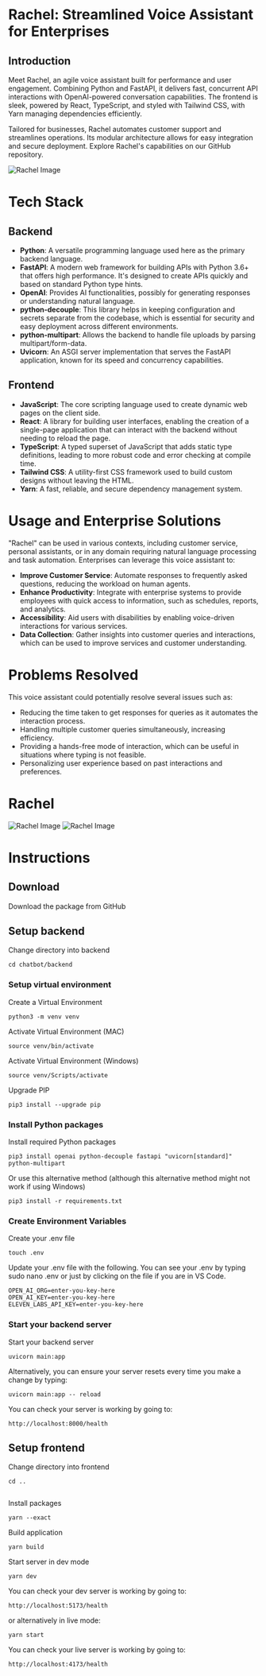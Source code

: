 # Rachel: Streamlined Voice Assistant for Enterprises

## Introduction

Meet Rachel, an agile voice assistant built for performance and user engagement. Combining Python and FastAPI, it delivers fast, concurrent API interactions with OpenAI-powered conversation capabilities. The frontend is sleek, powered by React, TypeScript, and styled with Tailwind CSS, with Yarn managing dependencies efficiently.

Tailored for businesses, Rachel automates customer support and streamlines operations. Its modular architecture allows for easy integration and secure deployment. Explore Rachel's capabilities on our GitHub repository.

<img src="/frontend/media/rachel.webp" alt="Rachel Image">

# Tech Stack

## Backend

- **Python**: A versatile programming language used here as the primary backend language.
- **FastAPI**: A modern web framework for building APIs with Python 3.6+ that offers high performance. It's designed to create APIs quickly and based on standard Python type hints.
- **OpenAI**: Provides AI functionalities, possibly for generating responses or understanding natural language.
- **python-decouple**: This library helps in keeping configuration and secrets separate from the codebase, which is essential for security and easy deployment across different environments.
- **python-multipart**: Allows the backend to handle file uploads by parsing multipart/form-data.
- **Uvicorn**: An ASGI server implementation that serves the FastAPI application, known for its speed and concurrency capabilities.

## Frontend

- **JavaScript**: The core scripting language used to create dynamic web pages on the client side.
- **React**: A library for building user interfaces, enabling the creation of a single-page application that can interact with the backend without needing to reload the page.
- **TypeScript**: A typed superset of JavaScript that adds static type definitions, leading to more robust code and error checking at compile time.
- **Tailwind CSS**: A utility-first CSS framework used to build custom designs without leaving the HTML.
- **Yarn**: A fast, reliable, and secure dependency management system.

# Usage and Enterprise Solutions

"Rachel" can be used in various contexts, including customer service, personal assistants, or in any domain requiring natural language processing and task automation. Enterprises can leverage this voice assistant to:

- **Improve Customer Service**: Automate responses to frequently asked questions, reducing the workload on human agents.
- **Enhance Productivity**: Integrate with enterprise systems to provide employees with quick access to information, such as schedules, reports, and analytics.
- **Accessibility**: Aid users with disabilities by enabling voice-driven interactions for various services.
- **Data Collection**: Gather insights into customer queries and interactions, which can be used to improve services and customer understanding.

# Problems Resolved

This voice assistant could potentially resolve several issues such as:

- Reducing the time taken to get responses for queries as it automates the interaction process.
- Handling multiple customer queries simultaneously, increasing efficiency.
- Providing a hands-free mode of interaction, which can be useful in situations where typing is not feasible.
- Personalizing user experience based on past interactions and preferences.

# Rachel

<img src="/frontend/media/Rachel.PNG" alt="Rachel Image">

<img src="/frontend/media/Rachel2.PNG" alt="Rachel Image">

# Instructions

## Download

Download the package from GitHub

## Setup backend

Change directory into backend

```shell
cd chatbot/backend
```

### Setup virtual environment

Create a Virtual Environment

```shell
python3 -m venv venv
```

Activate Virtual Environment (MAC)

```shell
source venv/bin/activate
```

Activate Virtual Environment (Windows)

```shell
source venv/Scripts/activate
```

Upgrade PIP

```shell
pip3 install --upgrade pip
```

### Install Python packages

Install required Python packages

```shell
pip3 install openai python-decouple fastapi "uvicorn[standard]" python-multipart
```

Or use this alternative method (although this alternative method might not work if using Windows)

```shell
pip3 install -r requirements.txt
```

### Create Environment Variables

Create your .env file

```shell
touch .env
```

Update your .env file with the following. You can see your .env by typing sudo nano .env or just by clicking on the file if you are in VS Code.

```plain
OPEN_AI_ORG=enter-you-key-here
OPEN_AI_KEY=enter-you-key-here
ELEVEN_LABS_API_KEY=enter-you-key-here
```

### Start your backend server

Start your backend server

```shell
uvicorn main:app
```

Alternatively, you can ensure your server resets every time you make a change by typing:

```shell
uvicorn main:app -- reload
```

You can check your server is working by going to:

```plain
http://localhost:8000/health
```

## Setup frontend

Change directory into frontend

```shell
cd ..
  
```

Install packages

```shell
yarn --exact
```

Build application

```shell
yarn build
```

Start server in dev mode

```shell
yarn dev
```

You can check your dev server is working by going to:

```plain
http://localhost:5173/health
```

or alternatively in live mode:

```shell
yarn start
```

You can check your live server is working by going to:

```plain
http://localhost:4173/health
```
